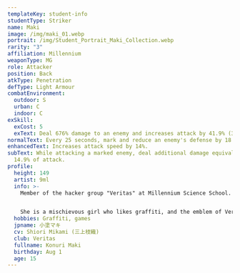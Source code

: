 ```yaml
---
templateKey: student-info
studentType: Striker
name: Maki
image: /img/maki_01.webp
portrait: /img/Student_Portrait_Maki_Collection.webp
rarity: "3"
affiliation: Millennium
weaponType: MG
role: Attacker
position: Back
atkType: Penetration
defType: Light Armour
combatEnvironment:
  outdoor: S
  urban: C
  indoor: C
exSkill:
  exCost: 5
  exText: Deal 676% damage to an enemy and increases attack by 41.9% (30 sec).
normalText: Every 25 seconds, mark and reduce an enemy's defense by 18.3% (15 sec).
enhancedText: Increases attack speed by 14%.
subText: While attacking a marked enemy, deal additional damage equivalent to
  14.9% of attack.
profile:
  height: 149
  artist: 9ml
  info: >-
    Member of the hacker group "Veritas" at Millennium Science School. 


    She is a mischievous girl who likes graffiti, and the emblem of Veritas is her work. She is basically an optimistic, go-with-the-motions type of person, and often gets into trouble with other club members.
  hobbies: Graffiti, games
  jpname: 小塗マキ
  cv: Shiori Mikami (三上枝織)
  club: Veritas
  fullname: Konuri Maki
  birthday: Aug 1
  age: 15
---
```

